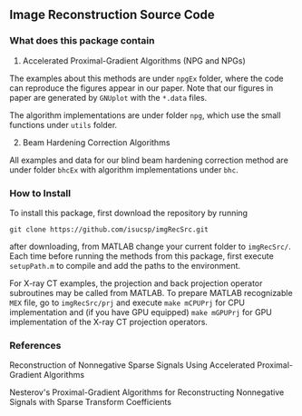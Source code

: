 ## Image Reconstruction Source Code

### What does this package contain

1. Accelerated Proximal-Gradient Algorithms (NPG and NPGs)

The examples about this methods are under `npgEx` folder, where the code 
can reproduce the figures appear in our paper.  Note that our figures in 
paper are generated by `GNUplot` with the `*.data` files.

The algorithm implementations are under folder `npg`, which use the small
functions under `utils` folder.

2. Beam Hardening Correction Algorithms

All examples and data for our blind beam hardening correction method are
under folder `bhcEx` with algorithm implementations under `bhc`.


### How to Install

To install this package, first download the repository by running

    git clone https://github.com/isucsp/imgRecSrc.git

after downloading, from MATLAB change your current folder to `imgRecSrc/`.
Each time before running the methods from this package, first execute
`setupPath.m` to compile and add the paths to the environment.

For X-ray CT examples, the projection and back projection operator
subroutines may be called from MATLAB. To prepare MATLAB recognizable `MEX`
file, go to `imgRecSrc/prj` and execute `make mCPUPrj` for CPU
implementation and (if you have GPU equipped) `make mGPUPrj` for GPU
implementation of the X-ray CT projection operators.


### References

Reconstruction of Nonnegative Sparse Signals Using Accelerated Proximal-Gradient Algorithms

Nesterov's Proximal-Gradient Algorithms for Reconstructing Nonnegative Signals with Sparse Transform Coefficients

